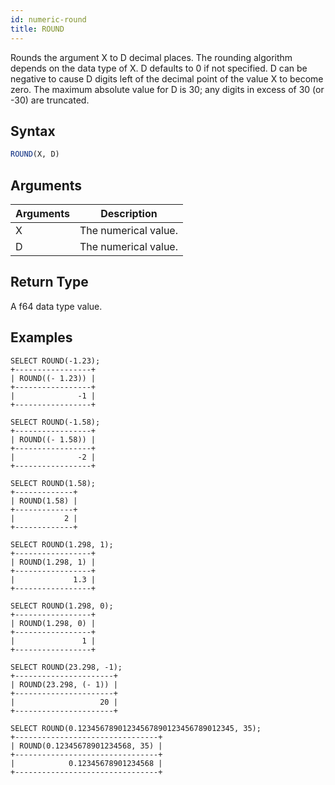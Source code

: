 ```yaml
---
id: numeric-round
title: ROUND
---
```


Rounds the argument X to D decimal places.
The rounding algorithm depends on the data type of X. D defaults to 0 if not specified.
D can be negative to cause D digits left of the decimal point of the value X to become zero.
The maximum absolute value for D is 30; any digits in excess of 30 (or -30) are truncated.

## Syntax

```sql
ROUND(X, D)
```

## Arguments

| Arguments   | Description |
| ----------- | ----------- |
| X | The numerical value. |
| D | The numerical value. |

## Return Type

A f64 data type value.

## Examples

```text
SELECT ROUND(-1.23);
+-----------------+
| ROUND((- 1.23)) |
+-----------------+
|              -1 |
+-----------------+

SELECT ROUND(-1.58);
+-----------------+
| ROUND((- 1.58)) |
+-----------------+
|              -2 |
+-----------------+

SELECT ROUND(1.58);
+-------------+
| ROUND(1.58) |
+-------------+
|           2 |
+-------------+

SELECT ROUND(1.298, 1);
+-----------------+
| ROUND(1.298, 1) |
+-----------------+
|             1.3 |
+-----------------+

SELECT ROUND(1.298, 0);
+-----------------+
| ROUND(1.298, 0) |
+-----------------+
|               1 |
+-----------------+

SELECT ROUND(23.298, -1);
+----------------------+
| ROUND(23.298, (- 1)) |
+----------------------+
|                   20 |
+----------------------+

SELECT ROUND(0.12345678901234567890123456789012345, 35);
+--------------------------------+
| ROUND(0.12345678901234568, 35) |
+--------------------------------+
|            0.12345678901234568 |
+--------------------------------+
```
